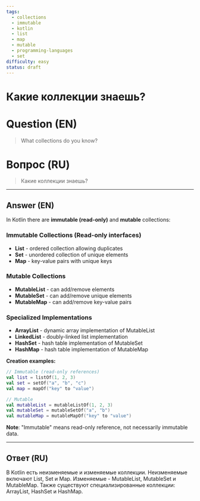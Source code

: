 ```yaml
---
tags:
  - collections
  - immutable
  - kotlin
  - list
  - map
  - mutable
  - programming-languages
  - set
difficulty: easy
status: draft
---
```


# Какие коллекции знаешь?

# Question (EN)
> What collections do you know?

# Вопрос (RU)
> Какие коллекции знаешь?

---

## Answer (EN)

In Kotlin there are **immutable (read-only)** and **mutable** collections:

### Immutable Collections (Read-only interfaces)
- **List** - ordered collection allowing duplicates
- **Set** - unordered collection of unique elements
- **Map** - key-value pairs with unique keys

### Mutable Collections
- **MutableList** - can add/remove elements
- **MutableSet** - can add/remove unique elements
- **MutableMap** - can add/remove key-value pairs

### Specialized Implementations
- **ArrayList** - dynamic array implementation of MutableList
- **LinkedList** - doubly-linked list implementation
- **HashSet** - hash table implementation of MutableSet
- **HashMap** - hash table implementation of MutableMap

**Creation examples:**
```kotlin
// Immutable (read-only references)
val list = listOf(1, 2, 3)
val set = setOf("a", "b", "c")
val map = mapOf("key" to "value")

// Mutable
val mutableList = mutableListOf(1, 2, 3)
val mutableSet = mutableSetOf("a", "b")
val mutableMap = mutableMapOf("key" to "value")
```

**Note**: "Immutable" means read-only reference, not necessarily immutable data.

---

## Ответ (RU)

В Kotlin есть неизменяемые и изменяемые коллекции. Неизменяемые включают List, Set и Map. Изменяемые - MutableList, MutableSet и MutableMap. Также существуют специализированные коллекции: ArrayList, HashSet и HashMap.

